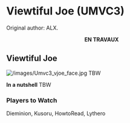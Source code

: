 # Viewtiful Joe (UMVC3)

Original author: ALX.

<center>

**EN TRAVAUX**

</center>

## Viewtiful Joe

![](/images/Umvc3_vjoe_face.jpg‎ "/images/Umvc3_vjoe_face.jpg‎") TBW

**In a nutshell** TBW

### Players to Watch

Dieminion, Kusoru, HowtoRead, Lythero
